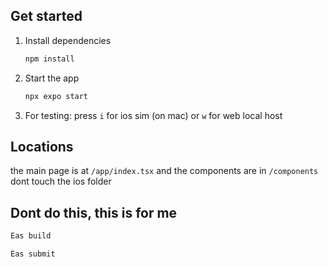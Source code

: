 ## Get started

1. Install dependencies

   ```bash
   npm install
   ```

2. Start the app

   ```bash
   npx expo start
   ```

3. For testing:
   press `i` for ios sim (on mac) or `w` for web local host
     
## Locations

the main page is at `/app/index.tsx` and the components are in `/components` dont touch the ios folder


## Dont do this, this is for me

   ```bash
   Eas build
   ```
   
   ```bash
   Eas submit
   ```
